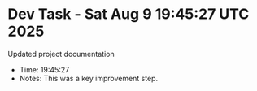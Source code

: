 # Dev Task - Sat Aug  9 19:45:27 UTC 2025
Updated project documentation
- Time: 19:45:27
- Notes: This was a key improvement step.
